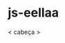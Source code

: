 # js-eellaa
<!DOCTYPE html>
 <html lang = "pt" >
 < cabeça >
 <script src = "https://cdnjs.cloudflare.com/ajax/libs /p5.js/1.9.4/p5.js" ></ script >
 <script src = "https://cdnjs.cloudflare.com/ajax/libs /p5.js/1.9.4/addons/p5.sound.min.js" > </ script >
<link rel="folha de estilo" tipo = "texto/css" href = "estilo.css" >
<meta conjunto de caracteres = "utf-8" />
</ cabeça >
< corpo >
< principal >
</ principal >
<script src = "sketch.js" ></
script >
</ corpo >
</html >
